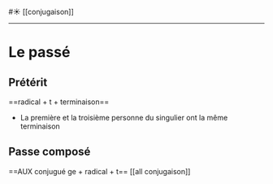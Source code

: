 #☀️ [[conjugaison]]
___
# Le passé
## Prétérit
==radical + t + terminaison==
- La première et la troisième personne du singulier ont la même terminaison
## Passe composé
==AUX conjugué ge + radical + t==
[[all conjugaison]]
